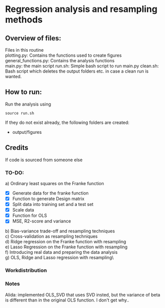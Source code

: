 # Regression analysis and resampling methods

## Overview of files:
Files in this routine\
plotting.py: Contains the functions used to create figures\
general_functions.py: Contains the analysis functions\
main.py: the main script
run.sh: Simple bash script to run main.py
clean.sh: Bash script which deletes the output folders etc. in case a clean run is wanted.    

## How to run:
Run the analysis using

```
source run.sh
```

If they do not exist already, the following folders are created:
- output/figures

## Credits
If code is sourced from someone else

### TO-DO:
a) Ordinary least squares on the Franke function
  - [x] Generate data for the franke function
  - [x] Function to generate Design matrix
  - [x] Split data into training set and a test set
  - [x] Scale data
  - [x] Function for OLS
  - [x] MSE, R2-score and variance

b) Bias-variance trade-off and resampling techniques\
c) Cross-validation as resampling techniques\
d) Ridge regression on the Franke function with resampling\
e) Lasso Regression on the Franke function with resampling\
f) Introducing real data and preparing the data analysis\
g) OLS, Ridge and Lasso regression with resampling\


### Workdistribution

### Notes
Alida: implemented OLS_SVD that uses SVD insted, but the variance of beta is different than in the original OLS function. I don't get why..
